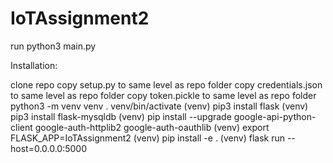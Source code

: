 # IoTAssignment2


run python3 main.py

Installation:

clone repo
copy setup.py to same level as repo folder
copy credentials.json to same level as repo folder
copy token.pickle to same level as repo folder
python3 -m venv venv
. venv/bin/activate
(venv) pip3 install flask
(venv) pip3 install flask-mysqldb
(venv) pip install --upgrade google-api-python-client google-auth-httplib2 google-auth-oauthlib
(venv) export FLASK_APP=IoTAssignment2
(venv) pip install -e .
(venv) flask run --host=0.0.0.0:5000